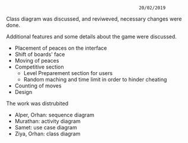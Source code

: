                                                       20/02/2019
Class diagram was discussed, and reviweved, necessary changes were done.

Additional features and some details about the game were discussed.

  * Placement of peaces on the interface
  * Shift of boards' face
  * Moving of peaces
  * Competitive section
    * Level Preparement section for users
    * Random maching and time limit in order to hinder cheating
  * Counting of moves
  * Design
  
The work was distrubited

  * Alper, Orhan: sequence diagram
  * Murathan: activity diagram
  * Samet: use case diagram
  * Ziya, Orhan: class diagram
  
